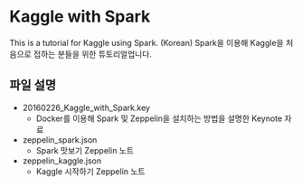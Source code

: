 Kaggle with Spark
=================

This is a tutorial for Kaggle using Spark. (Korean)
Spark을 이용해 Kaggle을 처음으로 접하는 분들을 위한 튜토리얼업니다.

파일 설명
-------
* 20160226_Kaggle_with_Spark.key
  - Docker를 이용해 Spark 및 Zeppelin을 설치하는 방법을 설명한 Keynote 자료
* zeppelin_spark.json
  - Spark 맛보기 Zeppelin 노트
* zeppelin_kaggle.json
  - Kaggle 시작하기 Zeppelin 노트
